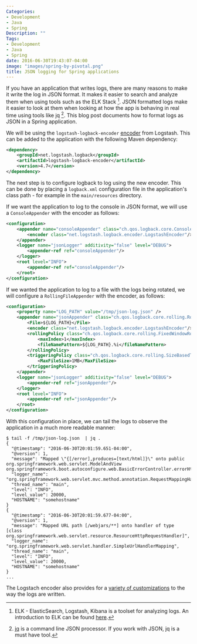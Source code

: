 ```yaml
---
Categories:
- Development
- Java
- Spring
Description: ""
Tags:
- Development
- Java
- Spring
date: 2016-06-30T19:43:07-04:00
image: "images/spring-by-pivotal.png"
title: JSON logging for Spring applications
---
```


If you have an application that writes logs, there are many reasons to make it write the log in JSON format. It makes it easier to search and analyze them when using tools such as the ELK Stack [^1]. JSON formatted logs make it easier to look at them when looking at how the app is behaving in real time using tools like jq [^2]. This blog post documents how to format logs as JSON in a Spring application.

<!--more-->

We will be using the `logstash-logback-encoder` [encoder](https://github.com/logstash/logstash-logback-encoder) from Logstash. This can be added to the application with the following Maven dependency:

```xml
<dependency>
    <groupId>net.logstash.logback</groupId>
    <artifactId>logstash-logback-encoder</artifactId>
    <version>4.7</version>
</dependency>
```

The next step is to configure logback to log using the new encoder. This can be done by placing a `logback.xml` configuration file in the application's class path - for example in the `main/resources` directory.

If we want the application to log to the console in JSON format, we will use a `ConsoleAppender` with the encoder as follows:

```xml
<configuration>
    <appender name="consoleAppender" class="ch.qos.logback.core.ConsoleAppender">
        <encoder class="net.logstash.logback.encoder.LogstashEncoder"/>
    </appender>
    <logger name="jsonLogger" additivity="false" level="DEBUG">
        <appender-ref ref="consoleAppender"/>
    </logger>
    <root level="INFO">
        <appender-ref ref="consoleAppender"/>
    </root>
</configuration>
```

If we wanted the application to log to a file with the logs being rotated, we will configure a `RollingFileAppender` with the encoder, as follows:
```xml
<configuration>
    <property name="LOG_PATH" value="/tmp/json-log.json" />
    <appender name="jsonAppender" class="ch.qos.logback.core.rolling.RollingFileAppender">
        <File>${LOG_PATH}</File>
        <encoder class="net.logstash.logback.encoder.LogstashEncoder"/>
        <rollingPolicy class="ch.qos.logback.core.rolling.FixedWindowRollingPolicy">
            <maxIndex>1</maxIndex>
            <fileNamePattern>${LOG_PATH}.%i</fileNamePattern>
        </rollingPolicy>
        <triggeringPolicy class="ch.qos.logback.core.rolling.SizeBasedTriggeringPolicy">
            <MaxFileSize>1MB</MaxFileSize>
        </triggeringPolicy>
    </appender>
    <logger name="jsonLogger" additivity="false" level="DEBUG">
        <appender-ref ref="jsonAppender"/>
    </logger>
    <root level="INFO">
        <appender-ref ref="jsonAppender"/>
    </root>
</configuration>
```

With this configuration in place, we can tail the logs to observe the application in a much more readable manner:

```
$ tail -f /tmp/json-log.json  | jq .
{
  "@timestamp": "2016-06-30T20:01:59.651-04:00",
  "@version": 1,
  "message": "Mapped \"{[/error],produces=[text/html]}\" onto public org.springframework.web.servlet.ModelAndView org.springframework.boot.autoconfigure.web.BasicErrorController.errorHtml(javax.servlet.http.HttpServletRequest,javax.servlet.http.HttpServletResponse)",
  "logger_name": "org.springframework.web.servlet.mvc.method.annotation.RequestMappingHandlerMapping",
  "thread_name": "main",
  "level": "INFO",
  "level_value": 20000,
  "HOSTNAME": "somehostname"
}
{
  "@timestamp": "2016-06-30T20:01:59.677-04:00",
  "@version": 1,
  "message": "Mapped URL path [/webjars/**] onto handler of type [class org.springframework.web.servlet.resource.ResourceHttpRequestHandler]",
  "logger_name": "org.springframework.web.servlet.handler.SimpleUrlHandlerMapping",
  "thread_name": "main",
  "level": "INFO",
  "level_value": 20000,
  "HOSTNAME": "somehostname"
}
...
```
The Logstach encoder also provides for a [variety of customizations](https://github.com/logstash/logstash-logback-encoder#custom_field_names) to the way the logs are written.


[^1]: ELK - ElasticSearch, Logstash, Kibana is a toolset for analyzing logs. An introduction to ELK can be found [here](https://www.elastic.co/webinars/introduction-elk-stack).
[^2]: [jq](https://stedolan.github.io/jq/) is a command line JSON processor. If you work with JSON, jq is a must have tool.
